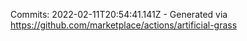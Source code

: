 Commits: 2022-02-11T20:54:41.141Z - Generated via https://github.com/marketplace/actions/artificial-grass
<br>
